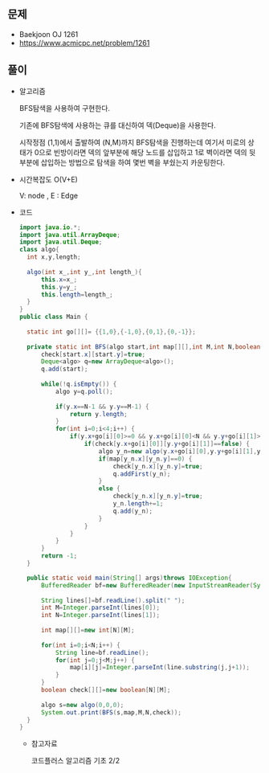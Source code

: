 문제
-----

+ Baekjoon OJ 1261
+ https://www.acmicpc.net/problem/1261

풀이 
------

+ 알고리즘

  BFS탐색을 사용하여 구현한다.

  기존에 BFS탐색에 사용하는 큐를 대신하여 덱(Deque)을 사용한다.

  시작정점 (1,1)에서 출발하여 (N,M)까지 BFS탐색을 진행하는데 여기서 미로의 상태가 0으로 빈방이라면 덱의 앞부분에 해당 노드를 삽입하고 1로 벽이라면 덱의 뒷부분에 삽입하는 방법으로 탐색을 하여 몇번 벽을 부쉈는지 카운팅한다.

  

+ 시간복잡도 O(V+E)

  V: node , E : Edge

  

+ 코드

  ``` java
  import java.io.*;
  import java.util.ArrayDeque;
  import java.util.Deque;
  class algo{
  	int x,y,length;
  	
  	algo(int x_,int y_,int length_){
  		this.x=x_;
  		this.y=y_;
  		this.length=length_;
  	}
  }
  public class Main {
  	
  	static int go[][]= {{1,0},{-1,0},{0,1},{0,-1}};
  	
  	private static int BFS(algo start,int map[][],int M,int N,boolean check[][]) {
  		check[start.x][start.y]=true;
  		Deque<algo> q=new ArrayDeque<algo>();
  		q.add(start);
  		
  		while(!q.isEmpty()) {
  			algo y=q.poll();
  			
  			if(y.x==N-1 && y.y==M-1) {
  				return y.length;
  			}
  			for(int i=0;i<4;i++) {
  				if(y.x+go[i][0]>=0 && y.x+go[i][0]<N && y.y+go[i][1]>=0 && y.y+go[i][1]<M) {
  					if(check[y.x+go[i][0]][y.y+go[i][1]]==false) {
  						algo y_n=new algo(y.x+go[i][0],y.y+go[i][1],y.length);
  						if(map[y_n.x][y_n.y]==0) {
  							check[y_n.x][y_n.y]=true;
  							q.addFirst(y_n);
  						}
  						else {
  							check[y_n.x][y_n.y]=true;
  							y_n.length+=1;
  							q.add(y_n);
  						}
  					}
  				}
  			}
  		}
  		return -1;
  	}
  
  	public static void main(String[] args)throws IOException{
  		BufferedReader bf=new BufferedReader(new InputStreamReader(System.in));
  		
  		String lines[]=bf.readLine().split(" ");
  		int M=Integer.parseInt(lines[0]);
  		int N=Integer.parseInt(lines[1]);
  		
  		int map[][]=new int[N][M];
  		
  		for(int i=0;i<N;i++) {
  			String line=bf.readLine();
  			for(int j=0;j<M;j++) {
  				map[i][j]=Integer.parseInt(line.substring(j,j+1));
  			}
  		}
  		boolean check[][]=new boolean[N][M];
  		
  		algo s=new algo(0,0,0);
  		System.out.print(BFS(s,map,M,N,check));
  	}
  }
  
  ```

  

  + 참고자료

    코드플러스 알고리즘 기초 2/2